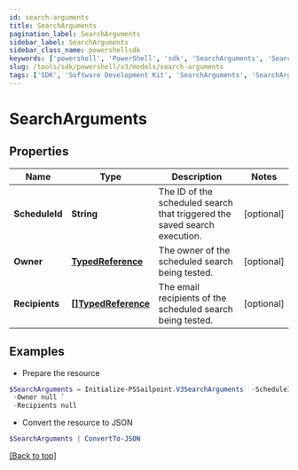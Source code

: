 ```yaml
---
id: search-arguments
title: SearchArguments
pagination_label: SearchArguments
sidebar_label: SearchArguments
sidebar_class_name: powershellsdk
keywords: ['powershell', 'PowerShell', 'sdk', 'SearchArguments', 'SearchArguments'] 
slug: /tools/sdk/powershell/v3/models/search-arguments
tags: ['SDK', 'Software Development Kit', 'SearchArguments', 'SearchArguments']
---
```



# SearchArguments

## Properties

Name | Type | Description | Notes
------------ | ------------- | ------------- | -------------
**ScheduleId** | **String** | The ID of the scheduled search that triggered the saved search execution.  | [optional] 
**Owner** | [**TypedReference**](typed-reference) | The owner of the scheduled search being tested.  | [optional] 
**Recipients** | [**[]TypedReference**](typed-reference) | The email recipients of the scheduled search being tested.  | [optional] 

## Examples

- Prepare the resource
```powershell
$SearchArguments = Initialize-PSSailpoint.V3SearchArguments  -ScheduleId 7a724640-0c17-4ce9-a8c3-4a89738459c8 `
 -Owner null `
 -Recipients null
```

- Convert the resource to JSON
```powershell
$SearchArguments | ConvertTo-JSON
```


[[Back to top]](#) 

